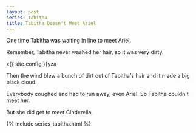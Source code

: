 ```yaml
---
layout: post
series: tabitha
title: Tabitha Doesn't Meet Ariel
---
```

One time Tabitha was waiting in line to meet Ariel.

Remember, Tabitha never washed her hair, so it was very dirty.

x{{ site.config }}yza

Then the wind blew a bunch of dirt out of Tabitha's hair and it made a big black cloud.

Everybody coughed and had to run away, even Ariel. So Tabitha couldn't meet her.

But she did get to meet Cinderella.

{% include series_tabitha.html %}
